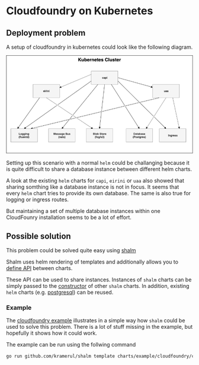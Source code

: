# Cloudfoundry on Kubernetes

## Deployment problem

A setup of cloudfoundry in kubernetes could look like the following diagram.

![](CloudFoundryK8s.png)


Setting up this scenario with a normal `helm` could be challanging because it is quite difficult to share a database instance between different helm charts.

A look at the existing `helm` charts for `capi`, `eirini` or `uaa` also showed that sharing somthing like a database instance is not in focus. It seems that every `helm` chart tries
to provide its own database. The same is also true for logging or ingress routes.

But maintaining a set of multiple database instances within one CloudFounry installation seems to be a lot of effort.

## Possible solution

This problem could be solved quite easy using [shalm](https://github.com/kramerul/shalm.git)

Shalm uses helm rendering of templates and additionally allows you to [define API](https://github.com/kramerul/shalm/blob/b195a681148171ed208a4ff314e1c1c5b0a7f376/example/cloudfoundry/database/Chart.star#L4) between charts.

These API can be used to share instances. Instances of `shalm` charts can be simply passed to the [constructor](https://github.com/kramerul/shalm/blob/b195a681148171ed208a4ff314e1c1c5b0a7f376/example/cloudfoundry/capi/Chart.star#L1) of other `shalm` charts. 
In addition, existing `helm` charts (e.g. [postgresql](https://github.com/kramerul/shalm/blob/b195a681148171ed208a4ff314e1c1c5b0a7f376/example/cloudfoundry/database/Chart.star#L2)) can be reused.

### Example

The [cloudfoundry example](https://github.com/kramerul/shalm/tree/master/charts/example/cloudfoundry) illustrates in a simple way how `shalm` could be used to solve this problem. There is a lot of stuff missing in the example, but hopefully it shows how it could work.

The example can be run using the follwing command

```bash
go run github.com/kramerul/shalm template charts/example/cloudfoundry/cloudfoundry
```